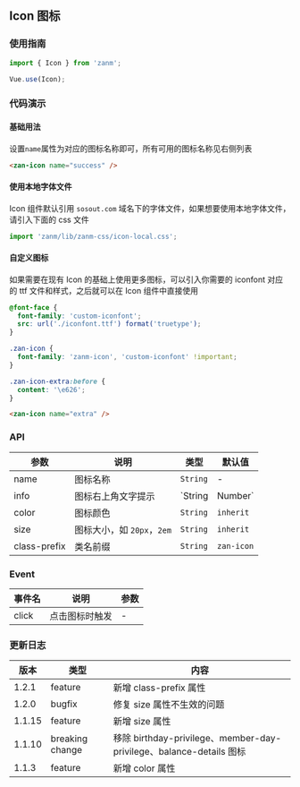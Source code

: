 ## Icon 图标

### 使用指南
``` javascript
import { Icon } from 'zanm';

Vue.use(Icon);
```

### 代码演示

#### 基础用法

设置`name`属性为对应的图标名称即可，所有可用的图标名称见右侧列表

```html
<zan-icon name="success" />
```

#### 使用本地字体文件

Icon 组件默认引用 `sosout.com` 域名下的字体文件，如果想要使用本地字体文件，请引入下面的 css 文件

```js
import 'zanm/lib/zanm-css/icon-local.css';
```

#### 自定义图标

如果需要在现有 Icon 的基础上使用更多图标，可以引入你需要的 iconfont 对应的 ttf 文件和样式，之后就可以在 Icon 组件中直接使用

```css
@font-face {
  font-family: 'custom-iconfont';
  src: url('./iconfont.ttf') format('truetype');
}

.zan-icon {
  font-family: 'zanm-icon', 'custom-iconfont' !important;
}

.zan-icon-extra:before {
  content: '\e626';
}
```

```html
<zan-icon name="extra" />
```

### API

| 参数 | 说明 | 类型 | 默认值 |
|-----------|-----------|-----------|-------------|
| name | 图标名称 | `String` | - |
| info | 图标右上角文字提示 | `String | Number` | - |
| color | 图标颜色 | `String` | `inherit` |
| size | 图标大小，如 `20px`，`2em` | `String` | `inherit` |
| class-prefix | 类名前缀 | `String` | `zan-icon` |

### Event

| 事件名 | 说明 | 参数 |
|-----------|-----------|-----------|
| click | 点击图标时触发 | - |

### 更新日志

| 版本 | 类型 | 内容 |
|-----------|-----------|-----------|
| 1.2.1 | feature | 新增 class-prefix 属性
| 1.2.0 | bugfix | 修复 size 属性不生效的问题
| 1.1.15 | feature | 新增 size 属性
| 1.1.10 | breaking change | 移除 birthday-privilege、member-day-privilege、balance-details 图标
| 1.1.3 | feature | 新增 color 属性

